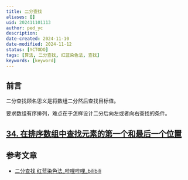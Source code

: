 ```yaml
---
title: 二分查找
aliases: []
uid: 202411101113
author: ped_yc
description: 
date-created: 2024-11-10
date-modified: 2024-11-12
status: [YCTODO]
tags: [算法, 二分查找, 红蓝染色法, 查找]
keywords: [keyword]
---
```


## 前言

二分查找顾名思义是将数组二分然后查找目标值。

要求数组有序排列，难点在于怎样设计二分后向左或者向右查找的条件。

## [34. 在排序数组中查找元素的第一个和最后一个位置](https://leetcode.cn/problems/find-first-and-last-position-of-element-in-sorted-array/)

## 参考文章

- [二分查找 红蓝染色法_哔哩哔哩_bilibili](https://www.bilibili.com/video/BV1AP41137w7/?vd_source=d909cd5773c434648664a934ea4a8dae)
